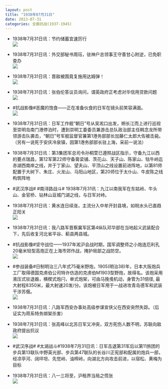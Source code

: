 ```yaml
---
layout: post
title: "1938年07月31日"
date: 2013-07-31
categories: 全面抗战(1937-1945)
---
```


<meta name="referrer" content="no-referrer" />

- 1938年7月31日讯：节约储蓄宜速厉行 <br/><img src="https://ww1.sinaimg.cn/large/aca367d8jw1e76emgta6tj20c10s6zo8.jpg" />

- 1938年7月31日讯：外交部秘书周珏，驻神户总领事王守善甘心附逆，已免职查办 <br/><img src="https://ww2.sinaimg.cn/large/aca367d8jw1e76cw6l4qij204k0ccmxd.jpg" />

- 1938年7月31日讯：晋敌被围竟复施用达姆弹！ <br/><img src="https://ww3.sinaimg.cn/large/aca367d8jw1e76b5mmocbj20b711f77r.jpg" />

- 1938年7月31日讯：张伯伦答议员询问，谓英政府正考虑对华信用贷款问题 <br/><img src="https://ww3.sinaimg.cn/large/aca367d8jw1e769f6uduij208u0i33zg.jpg" />

- #抗战影像#恶魔的饱食——正在准备伙食的日军在镜头前笑容满面。 <br/><img src="https://ww3.sinaimg.cn/large/aca367d8jw1e765oc2ahxj20m70kz77q.jpg" />

- 1938年7月31日讯：日军工作舰“朝日”号从吴淞口出发，朔长江而上进行巡视至崇明岛南门港停泊时，遭到崇明工委委员兼游击总队政治部主任韩念龙所带领游击队袭击，“朝日”号军舰监督官兼第1港务部部长加藤仁太郎大佐被击毙。（另有一说死于安庆冷泉镇，因第1港务部部长驻上海，采前一说法） 

- 1938年7月31日讯：第3集团军总司令孙桐萱已遵照战区指示，守备九江以西的要点瑞昌，第12军第22师守备膏梁铺、茨花山、天子山、陈家山、牯牛岭迄赤湖西南岸之线，并于丁家山、望夫山、平顶山之线设置前进阵地，以第81师配置于大树下、朱庄、火龙山、马阳山地区，第20师位于太仆山、牛皮陈之线构筑阵地 

- #武汉序战# #南浔路战斗# 1938年7月31讯：九江以南我军在东姑岭、牛头山、金官桥、钻林山亘城门湖之线，与日军对峙。  

- 1938年7月31日讯：黄水连日续涨，主流分入中牟开封县境，如皖水头已直趋正阳关 <br/><img src="https://ww4.sinaimg.cn/large/aca367d8jw1e75xcc1zowj20c10zgadk.jpg" />

- 1938年7月31日讯：我八路军晋察冀军区第4纵队邓华部在当地起义武装配合下，先后收复河北省平谷、蓟县两县城。 

- #抗战影像#坚守战位——1937年淞沪会战时期，国军调整师之小炮连厄利孔20毫米轻型高炮正在上海市郊作战，掩护局部之战防空。 <br/><img src="https://ww4.sinaimg.cn/large/aca367d8jw1e75tjauu9uj20go0bktac.jpg" />

- #参战装备#日制明治三八年式75毫米野炮，1905(明治38)年，日本大阪炮兵工厂取得德国克虏伯公司特许仿造的克虏伯M1903型野炮，故得名。该炮采用液压式驻退器，横楔式炮闩，单式炮架，可由马挽曵机动，身管为31倍径, 最大射程8350米，最大射速20发/分。该炮被日军用于一战进攻青岛德军和武装干涉苏俄。 <br/><img src="https://ww1.sinaimg.cn/large/aca367d8jw1e75rt3hns1j20c111s0v9.jpg" />

- 1938年7月31日讯：八路军西安办事处高级参谋宣侠父在西安突然失踪。（后证实为蒋系特务绑架杀害） 

- 1938年7月31日讯：张高峰以北苏日军又冲突，双方死伤人数不明，苏联向敌政府提出抗议 <br/><img src="https://ww1.sinaimg.cn/large/aca367d8jw1e75qel0ww4j20c10lrtao.jpg" />

- #武汉序战# #太湖战斗#1938年7月31日讯：日军击退第31军后以第11旅团的步兵第13联队中野英光部、步兵第47联队的长谷川正宪部和配属的炮兵一部，经凉亭河、阔坪坦、先觉岭、油榨岭，向湖北方向攻击前进，以宿松、黄梅为目标 

- 1938年7月31日讯：八一三将至，沪租界当局之慌张 <br/><img src="https://ww2.sinaimg.cn/large/aca367d8jw1e75mvm6conj20bi0p50ut.jpg" />

